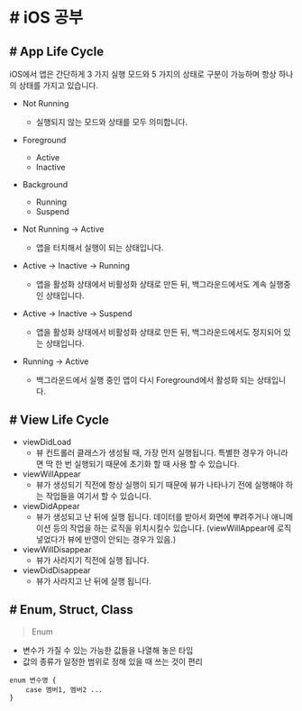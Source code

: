# # iOS 공부


## # App Life Cycle

iOS에서 앱은 간단하게 3 가지 실행 모드와 5 가지의 상태로 구분이 가능하며 항상 하나의 상태를 가지고 있습니다.

* Not Running
	* 실행되지 않는 모드와 상태를 모두 의미합니다.
* Foreground
	* Active
	* Inactive
* Background
	* Running
	* Suspend

* Not Running -> Active
	* 앱을 터치해서 실행이 되는 상태입니다.
* Active -> Inactive -> Running
	* 앱을 활성화 상태에서 비활성화 상태로 만든 뒤, 백그라운드에서도 계속 실행중인 상태입니다.
* Active -> Inactive -> Suspend
	* 앱을 활성화 상태에서 비활성화 상태로 만든 뒤, 백그라운드에서도 정지되어 있는 상태입니다.
* Running -> Active
	* 백그라운드에서 실행 중인 앱이 다시 Foreground에서 활성화 되는 상태입니다.


## # View Life Cycle

* viewDidLoad
	* 뷰 컨트롤러 클래스가 생성될 때, 가장 먼저 실행됩니다. 특별한 경우가 아니라면 딱 한 번 실행되기 때문에 초기화 할 때 사용 할 수 있습니다.
* viewWillAppear
	* 뷰가 생성되기 직전에 항상 실행이 되기 때문에 뷰가 나타나기 전에 실행해야 하는 작업들을 여기서 할 수 있습니다.
* viewDidAppear
	* 뷰가 생성되고 난 뒤에 실행 됩니다. 데이터를 받아서 화면에 뿌려주거나 애니메이션 등의 작업을 하는 로직을 위치시킬수 있습니다. (viewWillAppear에 로직 넣었다가 뷰에 반영이 안되는 경우가 있음.)
* viewWillDisappear
	* 뷰가 사라지기 직전에 실행 됩니다.
* viewDidDisappear
	* 뷰가 사라지고 난 뒤에 실행 됩니다.


## # Enum, Struct, Class

> Enum

* 변수가 가질 수 있는 가능한 값들을 나열해 놓은 타입
* 값의 종류가 일정한 범위로 정해 있을 때 쓰는 것이 편리

```
enum 변수명 {
	case 멤버1, 멤버2 ...
}
```
